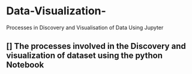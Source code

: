 # Data-Visualization-
Processes in Discovery and Visualisation of Data Using Jupyter 
## [] The processes involved in the Discovery and visualization of dataset using the python Notebook  
